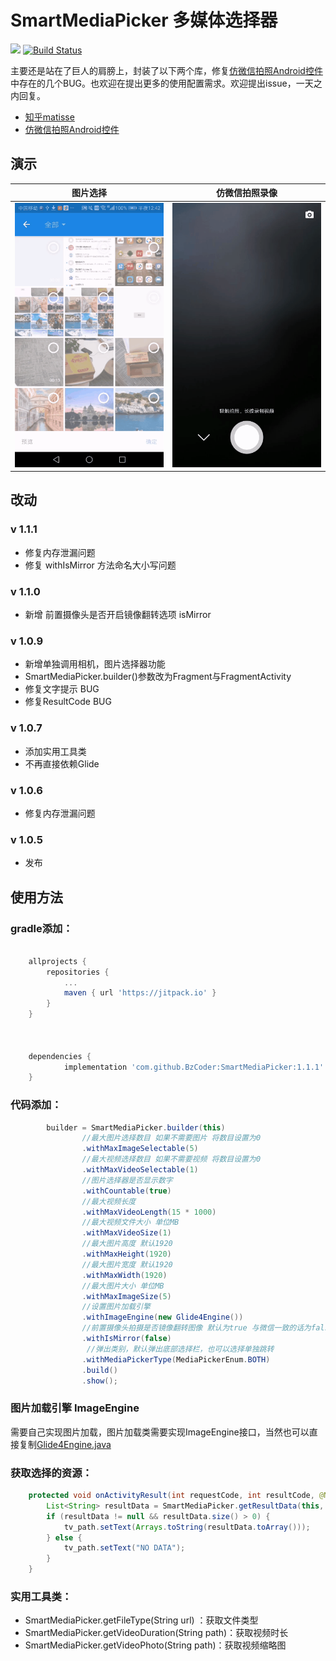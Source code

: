 # SmartMediaPicker 多媒体选择器 
[![](https://jitpack.io/v/BzCoder/SmartMediaPicker.svg)](https://jitpack.io/#BzCoder/SmartMediaPicker)
[![Build Status](https://www.travis-ci.org/BzCoder/SmartMediaPicker.svg?branch=master)](https://www.travis-ci.org/BzCoder/SmartMediaPicker)


主要还是站在了巨人的肩膀上，封装了以下两个库，修复[仿微信拍照Android控件](https://github.com/CJT2325/CameraView)中存在的几个BUG。也欢迎在提出更多的使用配置需求。欢迎提出issue，一天之内回复。
- [知乎matisse](https://github.com/zhihu/Matisse)
- [仿微信拍照Android控件](https://github.com/CJT2325/CameraView)
## 演示

| 图片选择                  | 仿微信拍照录像                    | 
|:------------------------------:|:---------------------------------:|
|![](image/20190315005039.gif) | ![](image/20190315005454.gif) |

## 改动
### v 1.1.1
  - 修复内存泄漏问题
  - 修复 withIsMirror 方法命名大小写问题
### v 1.1.0
  - 新增 前置摄像头是否开启镜像翻转选项 isMirror
### v 1.0.9
  - 新增单独调用相机，图片选择器功能
  - SmartMediaPicker.builder()参数改为Fragment与FragmentActivity
  - 修复文字提示 BUG
  - 修复ResultCode BUG
### v 1.0.7
   - 添加实用工具类
   - 不再直接依赖Glide
### v 1.0.6
   - 修复内存泄漏问题
### v 1.0.5
   - 发布
## 使用方法
### gradle添加：
```gradle

	allprojects {
		repositories {
			...
			maven { url 'https://jitpack.io' }
		}
	}



	dependencies {
	        implementation 'com.github.BzCoder:SmartMediaPicker:1.1.1'
	}
```
### 代码添加：
```java
        builder = SmartMediaPicker.builder(this)
                //最大图片选择数目 如果不需要图片 将数目设置为0
                .withMaxImageSelectable(5)
                //最大视频选择数目 如果不需要视频 将数目设置为0
                .withMaxVideoSelectable(1)
                //图片选择器是否显示数字
                .withCountable(true)
                //最大视频长度
                .withMaxVideoLength(15 * 1000)
                //最大视频文件大小 单位MB
                .withMaxVideoSize(1)
                //最大图片高度 默认1920
                .withMaxHeight(1920)
                //最大图片宽度 默认1920
                .withMaxWidth(1920)
                //最大图片大小 单位MB
                .withMaxImageSize(5)
                //设置图片加载引擎
                .withImageEngine(new Glide4Engine())
                //前置摄像头拍摄是否镜像翻转图像 默认为true 与微信一致的话为false
                .withIsMirror(false)
	             //弹出类别，默认弹出底部选择栏，也可以选择单独跳转
                .withMediaPickerType(MediaPickerEnum.BOTH)
                .build()
                .show();
```

### 图片加载引擎 ImageEngine
需要自己实现图片加载，图片加载类需要实现ImageEngine接口，当然也可以直接复制[Glide4Engine.java](https://github.com/BzCoder/SmartMediaPicker/blob/master/app/src/main/java/com/bzcoder/mediapicker/Glide4Engine.java)



### 获取选择的资源：
```java
    protected void onActivityResult(int requestCode, int resultCode, @Nullable Intent data) {
        List<String> resultData = SmartMediaPicker.getResultData(this, requestCode, resultCode, data);
        if (resultData != null && resultData.size() > 0) {
            tv_path.setText(Arrays.toString(resultData.toArray()));
        } else {
            tv_path.setText("NO DATA");
        }
    }
```

### 实用工具类：
- SmartMediaPicker.getFileType(String url) ：获取文件类型
- SmartMediaPicker.getVideoDuration(String path)：获取视频时长
- SmartMediaPicker.getVideoPhoto(String path)：获取视频缩略图
